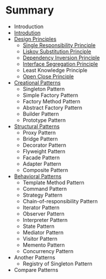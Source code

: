 # Summary

* Introduction
* [Introdution](README.md)
* [Design Principles](design_principles/design_principles.md)
   * [Single Responsibility Principle](design_principles/single_responsibility_principle.md)
   * [Liskov Substitution Principle](design_principles/liskov_substitution_principle.md)
   * [Dependency Inversion Principle](design_principles/dependency_inversion_principle.md)
   * [Interface Segregation Principle](design_principles/interface_segregation_principle.md)
   * Least Knowledge Principle
   * [Open Close Principle](design_principles/open_close_principle.md)
* [Creational Patterns](creational_patterns/creational_patterns.md)
   * Singleton Pattern
   * Simple Factory Pattern
   * Factory Method Pattern
   * Abstract Factory Pattern
   * Builder Pattern
   * Prototype Pattern
* [Structural Patterns](structural_patterns/structural_patterns.md)
   * Proxy Pattern
   * Bridge Pattern
   * Decorator Pattern
   * Flyweight Pattern
   * Facade Pattern
   * Adapter Pattern
   * Composite Pattern
* [Behavioral Patterns](behavioral_patterns/behavioral_patterns.md)
   * Template Method Pattern
   * Command Pattern
   * Strategy Pattern
   * Chain-of-responsibility Pattern
   * Iterator Pattern
   * Observer Pattern
   * Interpreter Pattern
   * State Pattern
   * Mediator Pattern
   * Visitor Pattern
   * Memento Pattern
   * Concurrency Pattern
* Another Patterns
   * Registry of Singleton Pattern
* Compare Patterns

